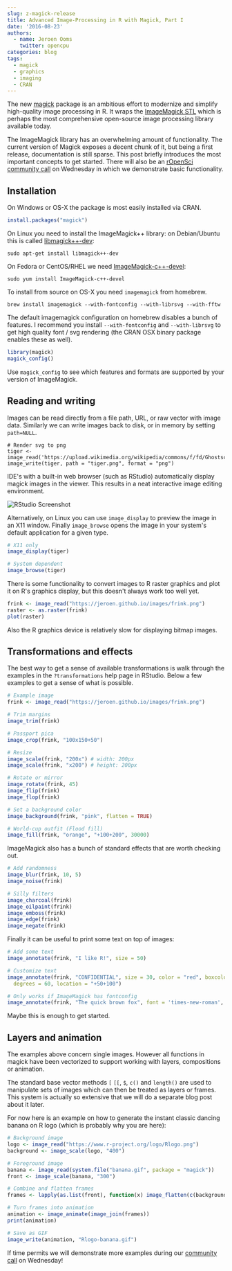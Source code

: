 ```yaml
---
slug: z-magick-release
title: Advanced Image-Processing in R with Magick, Part I
date: '2016-08-23'
authors:
  - name: Jeroen Ooms
    twitter: opencpu
categories: blog
tags:
  - magick
  - graphics
  - imaging
  - CRAN
---
```


The new [magick](https://cran.r-project.org/web/packages/magick/index.html) package is an ambitious effort to modernize and simplify high-quality image processing in R. It wraps the [ImageMagick STL](https://www.imagemagick.org/Magick++/STL.html) which is perhaps the most comprehensive open-source image processing library available today.

The ImageMagick library has an overwhelming amount of functionality. The current version of Magick exposes a decent chunk of it, but being a first release, documentation is still sparse. This post briefly introduces the most important concepts to get started. There will also be an [rOpenSci community call](https://github.com/ropensci/commcalls/issues/11) on Wednesday in which we demonstrate basic functionality.

## Installation

On Windows or OS-X the package is most easily installed via CRAN.

```r
install.packages("magick")
```

On Linux you need to install the ImageMagick++ library: on Debian/Ubuntu this is called [libmagick++-dev](https://packages.debian.org/testing/libmagick++-dev):

```
sudo apt-get install libmagick++-dev
```

On Fedora or CentOS/RHEL we need [ImageMagick-c++-devel](https://apps.fedoraproject.org/packages/ImageMagick-c++-devel):

```
sudo yum install ImageMagick-c++-devel
```

To install from source on OS-X you need `imagemagick` from homebrew.

```
brew install imagemagick --with-fontconfig --with-librsvg --with-fftw
```

The default imagemagick configuration on homebrew disables a bunch of features. I recommend you install `--with-fontconfig` and `--with-librsvg` to get high quality font / svg rendering (the CRAN OSX binary package enables these as well).

```r
library(magick)
magick_config()
```

Use `magick_config` to see which features and formats are supported by your version of ImageMagick.

## Reading and writing

Images can be read directly from a file path, URL, or raw vector with image data. Similarly we can write images back to disk, or in memory by setting `path=NULL`.

```
# Render svg to png
tiger <- image_read('https://upload.wikimedia.org/wikipedia/commons/f/fd/Ghostscript_Tiger.svg')
image_write(tiger, path = "tiger.png", format = "png")

```

IDE's with a built-in web browser (such as RStudio) automatically display magick images in the viewer. This results in a neat interactive image editing environment.

![RStudio Screenshot](/assets/blog-images/magick-rstudio.png)

Alternatively, on Linux you can use `image_display` to preview the image in an X11 window. Finally `image_browse` opens the image in your system's default application for a given type.

```r
# X11 only
image_display(tiger)

# System dependent
image_browse(tiger)
```

There is some functionality to convert images to R raster graphics and plot it on R's graphics display, but this doesn't always work too well yet.


```r
frink <- image_read("https://jeroen.github.io/images/frink.png")
raster <- as.raster(frink)
plot(raster)
```

Also the R graphics device is relatively slow for displaying bitmap images.

## Transformations and effects

The best way to get a sense of available transformations is walk through the examples in the `?transformations` help page in RStudio. Below a few examples to get a sense of what is possible.

```r
# Example image
frink <- image_read("https://jeroen.github.io/images/frink.png")

# Trim margins
image_trim(frink)

# Passport pica
image_crop(frink, "100x150+50")

# Resize
image_scale(frink, "200x") # width: 200px
image_scale(frink, "x200") # height: 200px

# Rotate or mirror
image_rotate(frink, 45)
image_flip(frink)
image_flop(frink)

# Set a background color
image_background(frink, "pink", flatten = TRUE)

# World-cup outfit (Flood fill)
image_fill(frink, "orange", "+100+200", 30000)
```

ImageMagick also has a bunch of standard effects that are worth checking out.

```r
# Add randomness
image_blur(frink, 10, 5)
image_noise(frink)

# Silly filters
image_charcoal(frink)
image_oilpaint(frink)
image_emboss(frink)
image_edge(frink)
image_negate(frink)
```

Finally it can be useful to print some text on top of images:

```r
# Add some text
image_annotate(frink, "I like R!", size = 50)

# Customize text
image_annotate(frink, "CONFIDENTIAL", size = 30, color = "red", boxcolor = "pink",
  degrees = 60, location = "+50+100")

# Only works if ImageMagick has fontconfig
image_annotate(frink, "The quick brown fox", font = 'times-new-roman', size = 30)
```

Maybe this is enough to get started.

## Layers and animation

The examples above concern single images. However all functions in magick have been vectorized to support working with layers, compositions or animation.

The standard base vector methods `[` `[[`, `$`, `c()` and `length()` are used to manipulate sets of images which can then be treated as layers or frames. This system is actually so extensive that we will do a separate blog post about it later.

For now here is an example on how to generate the instant classic dancing banana on R logo (which is probably why you are here):


```r
# Background image
logo <- image_read("https://www.r-project.org/logo/Rlogo.png")
background <- image_scale(logo, "400")

# Foreground image
banana <- image_read(system.file("banana.gif", package = "magick"))
front <- image_scale(banana, "300")

# Combine and flatten frames
frames <- lapply(as.list(front), function(x) image_flatten(c(background, x)))

# Turn frames into animation
animation <- image_animate(image_join(frames))
print(animation)

# Save as GIF
image_write(animation, "Rlogo-banana.gif")
```

If time permits we will demonstrate more examples during our [community call](https://github.com/ropensci/commcalls/issues/11) on Wednesday!


